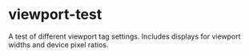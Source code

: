 viewport-test
=============

A test of different viewport tag settings. Includes displays for viewport widths and device pixel ratios.